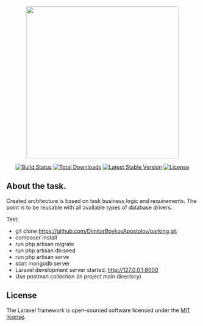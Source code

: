 <p align="center"><img src="https://res.cloudinary.com/dtfbvvkyp/image/upload/v1566331377/laravel-logolockup-cmyk-red.svg" width="400"></p>

<p align="center">
<a href="https://travis-ci.org/laravel/framework"><img src="https://travis-ci.org/laravel/framework.svg" alt="Build Status"></a>
<a href="https://packagist.org/packages/laravel/framework"><img src="https://poser.pugx.org/laravel/framework/d/total.svg" alt="Total Downloads"></a>
<a href="https://packagist.org/packages/laravel/framework"><img src="https://poser.pugx.org/laravel/framework/v/stable.svg" alt="Latest Stable Version"></a>
<a href="https://packagist.org/packages/laravel/framework"><img src="https://poser.pugx.org/laravel/framework/license.svg" alt="License"></a>
</p>

## About the task. 

Created architecture is based on task business logic and requirements. The point is to be reusable with all available types of database drivers.

Test:
- git clone https://github.com/DimitarBoykovApostolov/parking.git
- composer install
- run php artisan migrate
- run php artisan db:seed
- run php artisan serve
- start mongodb server
- Laravel development server started: http://127.0.0.1:8000
- Use postman collection (in project main directory)


## License

The Laravel framework is open-sourced software licensed under the [MIT license](https://opensource.org/licenses/MIT).
